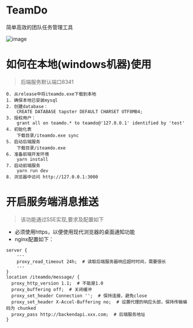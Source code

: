 # TeamDo
简单高效的团队任务管理工具

![image](https://user-images.githubusercontent.com/7345689/192682303-7184742b-794a-4dfe-b649-5328bf5a63b9.png)

# 如何在本地(windows机器)使用
> 后端服务默认端口8341
```
0. 从release中将iteamdo.exe下载到本地
1. 确保本地已安装mysql
2. 创建database：
    CREATE DATABASE tapster DEFAULT CHARSET UTF8MB4;
3. 授权用户：
    grant all on teamdo.* to teamdo@'127.0.0.1' identified by 'test'
4. 初始化表
    下载目录/iteamdo.exe sync
5. 启动后端服务
    下载目录/iteamdo.exe
6. 准备前端开发环境
    yarn install
7. 启动前端服务
    yarn run dev
8. 浏览器中访问 http://127.0.0.1:3000
```

# 开启服务端消息推送
> 该功能通过SSE实现,要求及配置如下
- 必须使用https，以便使用现代浏览器的桌面通知功能
- nginx配置如下：
```
server {
    ---
    proxy_read_timeout 24h;  # 读取后端服务器响应超时时间，需要很长
    ---
}
location /iteamdo/message/ {
  proxy_http_version 1.1;  # 不能是1.0
  proxy_buffering off;  # 关闭缓冲
  proxy_set_header Connection '';  # 保持连接，避免close
  proxy_set_header X-Accel-Buffering no;  # 设置代理的响应头部，保持传输编码为 chunked
  proxy_pass http://backendapi.xxx.com;  # 后端服务地址
}
```
